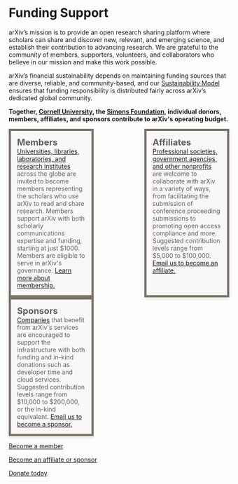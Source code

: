 # Funding Support
<style>
.mkd-img-60 {
  width:100% !important;
  max-width: 950px;
  margin:20px 0 0 0;
}
.mkd-img-border {
  margin:1em 0px;
  padding:10px;
  border:.25em solid #ededed;
}
.mkd-img-icon {
  border-radius:25%;
  width:150px;
  float:left;
  margin:0 .5em;
}
blockquote {
  border-left:0;
  margin:0;
  padding:0;
}
blockquote ol {
  list-style: none;
  margin: 0;
  padding: 0;
  display: flex;
  flex-direction: row;
  flex-wrap: wrap;
  justify-content: space-between;
}
blockquote ol li {
  width: 100%;
  padding:1em;
  -webkit-box-shadow: 0px 3px 8px 0px rgba(0,0,0,0.1);
  -moz-box-shadow: 0px 3px 8px 0px rgba(0,0,0,0.1);
  box-shadow: 0px 3px 8px 0px rgba(0,0,0,0.1);
  min-height:90px;
}
blockquote ol li strong {
  font-size: 20px;
}
blockquote ol li:nth-child(1) {
  border: 5px solid #7c7469;
  background: #f9f7f7;
}
blockquote ol li:nth-child(2) {
  border: 5px solid #7c7469;
  background: #f9f7f7;
}
blockquote ol li:nth-child(3) {
  border: 5px solid #7c7469;
  background: #f9f7f7;
}
blockquote ol li::after {
  content: "";
  margin: 0;
}
blockquote ol li img {
  height:40px;
  display:block;
  margin:1em auto 0 auto;
}
h2, h2, h4, h5 {
  clear:both;
}
aside {
  float:left;
  clear:both;
  width:100%;
}
@media (min-width: 576px) {
  blockquote ol li {
    width: calc(33% - 10px);
  }
}
</style>


arXiv’s mission is to provide an open research sharing platform where scholars can share and discover new, relevant, and emerging science, and establish their contribution to advancing research. We are grateful to the community of members, supporters, volunteers, and collaborators who believe in our mission and make this work possible.

arXiv’s financial sustainability depends on maintaining funding sources that are diverse, reliable, and community-based, and our <a href="images/arxiv-membership-program@2x.png" target="_blank">Sustainability Model</a> ensures that funding responsibility is distributed fairly across arXiv’s dedicated global community.

**Together, [Cornell University](https://www.cornell.edu/), the [Simons Foundation](https://www.simonsfoundation.org/), individual donors, members, affiliates, and sponsors contribute to arXiv's operating budget.**


> 1. **Members**
> [Universities, libraries, laboratories, and research institutes](ourmembers) across the globe are invited to become members representing the scholars who use arXiv to read and share research. Members support arXiv with both scholarly communications expertise and funding, starting at just $1000. Members are eligible to serve in arXiv's governance. [Learn more about membership.](membership)
> 1. **Affiliates**
> [Professional societies, government agencies, and other nonprofits](supporters) are welcome to collaborate with arXiv in a variety of ways, from facilitating the submission of conference proceeding submissions to promoting open access compliance and more. Suggested contribution levels range from $5,000 to $100,000. [Email us to become an affiliate.](mailto:membership@arXiv.org)
> 1. **Sponsors**
> [Companies](supporters) that benefit from arXiv's services are encouraged to support the infrastructure with both funding and in-kind donations such as developer time and cloud services. Suggested contribution levels range from $10,000 to $200,000, or the in-kind equivalent. [Email us to become a sponsor.](mailto:membership@arXiv.org)


<a href="membership" class="button-fancy">Become a member <span> </span></a>

<a href="mailto:membership@arxiv.org" class="button-fancy">Become an affiliate or sponsor <span> </span></a>

<a href="donate" class="button-fancy">Donate today <span> </span></a>


